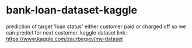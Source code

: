 # bank-loan-dataset-kaggle
prediction of target 'loan status' either customer paid or charged off so we can predict for next customer. 
kaggle dataset link: https://www.kaggle.com/zaurbegiev/my-dataset
